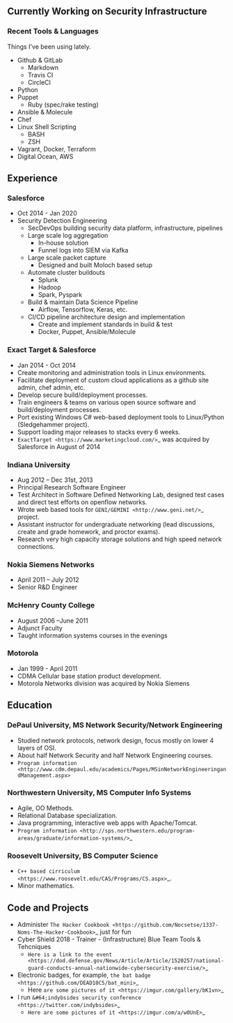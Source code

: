 
## Currently Working on Security Infrastructure

### Recent Tools & Languages

Things I've been using lately.

* Github & GitLab
  * Markdown
  * Travis CI
  * CircleCI
* Python
* Puppet
  * Ruby (spec/rake testing)
* Ansible & Molecule
* Chef
* Linux Shell Scripting
  * BASH
  * ZSH
* Vagrant, Docker, Terraform
* Digital Ocean, AWS

## Experience

### Salesforce

* Oct 2014 - Jan 2020
* Security Detection Engineering
  * SecDevOps building security data platform, infrastructure, pipelines
  * Large scale log aggregation
    * In-house solution
    * Funnel logs into SIEM via Kafka
  * Large scale packet capture
    * Designed and built Moloch based setup
  * Automate cluster buildouts
    * Splunk
    * Hadoop
    * Spark, Pyspark
  * Build & maintain Data Science Pipeline
    * Airflow, Tensorflow, Keras, etc.
  * CI/CD pipeline architecture design and implementation
    * Create and implement standards in build & test
    * Docker, Puppet, Ansible/Molecule

### Exact Target & Salesforce

* Jan 2014 - Oct 2014
* Create monitoring and administration tools in Linux environments.
* Facilitate deployment of custom cloud applications as a github site admin, chef admin, etc.
* Develop secure build/deployment processes.
* Train engineers & teams on various open source software and build/deployment processes.
* Port existing Windows C# web-based deployment tools to Linux/Python (Sledgehammer project).
* Support loading major releases to stacks every 6 weeks.
* `ExactTarget <https://www.marketingcloud.com/>`_ was acquired by Salesforce in August of 2014

### Indiana University

* Aug 2012 – Dec 31st, 2013
* Principal Research Software Engineer
* Test Architect in Software Defined Networking Lab, designed test cases and direct test efforts on openflow networks.
* Wrote web based tools for `GENI/GEMINI <http://www.geni.net/>`_ project.
* Assistant instructor for undergraduate networking (lead discussions, create and grade homework, and proctor exams).
* Research very high capacity storage solutions and high speed network connections.

### Nokia Siemens Networks

* April 2011 – July 2012
* Senior R&D Engineer

### McHenry County College

* August 2006 –June 2011
* Adjunct Faculty
* Taught information systems courses in the evenings

### Motorola

* Jan 1999 - April 2011
* CDMA Cellular base station product development.
* Motorola Networks division was acquired by Nokia Siemens

## Education

### DePaul University, MS Network Security/Network Engineering

* Studied network protocols, network design, focus mostly on lower 4 layers of OSI.
* About half Network Security and half Network Engineering courses.
* `Program information <http://www.cdm.depaul.edu/academics/Pages/MSinNetworkEngineeringandManagement.aspx>`

### Northwestern University, MS Computer Info Systems

* Agile, OO Methods.
* Relational Database specialization.
* Java programming, interactive web apps with Apache/Tomcat.
* `Program information <http://sps.northwestern.edu/program-areas/graduate/information-systems/>`_

### Roosevelt University, BS Computer Science

* `C++ based cirriculum <https://www.roosevelt.edu/CAS/Programs/CS.aspx>`_.
* Minor mathematics.

## Code and Projects

* Administer `The Hacker Cookbook <https://github.com/Nocsetse/1337-Noms-The-Hacker-Cookbook>`_ just for fun
* Cyber Shield 2018 - Trainer - (Infrastructure) Blue Team Tools & Tehcniques
  * `Here is a link to the event <https://dod.defense.gov/News/Article/Article/1520257/national-guard-conducts-annual-nationwide-cybersecurity-exercise/>`_
* Electronic badges, for example, `the bat badge <https://github.com/DEAD10C5/bat_mini>`_
  * Here `are some pictures of it <https://imgur.com/gallery/bK1vn>`_
* I run `&#64;indybsides security conference <https://twitter.com/indybsides>`_
  * `Here are some pictures of it <https://imgur.com/a/w0UnE>`_